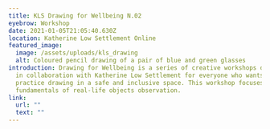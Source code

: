 ```yaml
---
title: KLS Drawing for Wellbeing N.02
eyebrow: Workshop
date: 2021-01-05T21:05:40.630Z
location: Katherine Low Settlement Online
featured_image:
  image: /assets/uploads/kls_drawing
  alt: Coloured pencil drawing of a pair of blue and green glasses
introduction: Drawing for Wellbeing is a series of creative workshops developed
  in collaboration with Katherine Low Settlement for everyone who wants to
  practice drawing in a safe and inclusive space. This workshop focuses on the
  fundamentals of real-life objects observation.
link:
  url: ""
  text: ""
---
```

